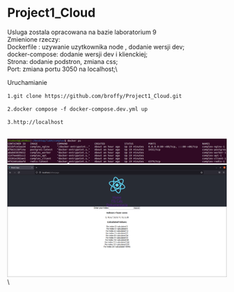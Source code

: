 # Project1_Cloud


Usluga zostala opracowana na bazie laboratorium 9 \
      Zmienione rzeczy:\
      Dockerfile : uzywanie uzytkownika node , dodanie wersji dev;\
      docker-compose: dodanie wersji dev i klienckiej;\
      Strona: dodanie podstron, zmiana css;\
      Port: zmiana portu 3050 na localhost;\
      
      
Uruchamianie
```
1.git clone https://github.com/broffy/Project1_Cloud.git 
```

```
2.docker compose -f docker-compose.dev.yml up 
```

```
3.http://localhost
```
\
![Test Image 1](https://github.com/broffy/Project1_Cloud/blob/main/client/src/docker_ps.png)\
    ![Test Image 2](https://github.com/broffy/Project1_Cloud/blob/main/client/src/working.png)\
